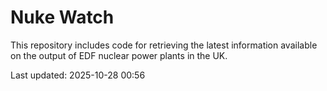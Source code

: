 # Nuke Watch

This repository includes code for retrieving the latest information available on the output of EDF nuclear power plants in the UK.

Last updated: 2025-10-28 00:56